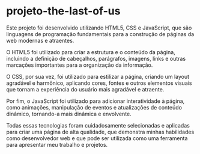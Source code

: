# projeto-the-last-of-us

Este projeto foi desenvolvido utilizando HTML5, CSS e JavaScript, que são linguagens de programação fundamentais para a construção de páginas da web modernas e atraentes.

O HTML5 foi utilizado para criar a estrutura e o conteúdo da página, incluindo a definição de cabeçalhos, parágrafos, imagens, links e outras marcações importantes para a organização da informação.

O CSS, por sua vez, foi utilizado para estilizar a página, criando um layout agradável e harmônico, aplicando cores, fontes e outros elementos visuais que tornam a experiência do usuário mais agradável e atraente.

Por fim, o JavaScript foi utilizado para adicionar interatividade à página, como animações, manipulação de eventos e atualizações de conteúdo dinâmico, tornando-a mais dinâmica e envolvente.

Todas essas tecnologias foram cuidadosamente selecionadas e aplicadas para criar uma página de alta qualidade, que demonstra minhas habilidades como desenvolvedor web e que pode ser utilizada como uma ferramenta para apresentar meu trabalho e projetos.




